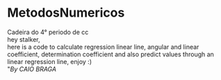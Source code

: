 # MetodosNumericos
Cadeira do 4° periodo de cc<br />
hey stalker,<br />
here is a code to calculate regression linear line, angular and linear coefficient, determination coefficient and also predict values through an linear regression line, enjoy :) <br />
"*By CAIO BRAGA*
